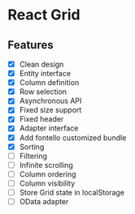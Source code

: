 # React Grid

## Features

- [x] Clean design
- [x] Entity interface
- [x] Column definition
- [x] Row selection
- [x] Asynchronous API
- [x] Fixed size support
- [x] Fixed header
- [x] Adapter interface
- [x] Add fontello customized bundle
- [x] Sorting
- [ ] Filtering
- [ ] Infinite scrolling
- [ ] Column ordering
- [ ] Column visibility
- [ ] Store Grid state in localStorage
- [ ] OData adapter
